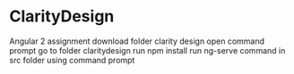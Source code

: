 # ClarityDesign
Angular 2 assignment
download folder clarity design
open command prompt
go to folder claritydesign
run npm install
run ng-serve command in src folder using command prompt
